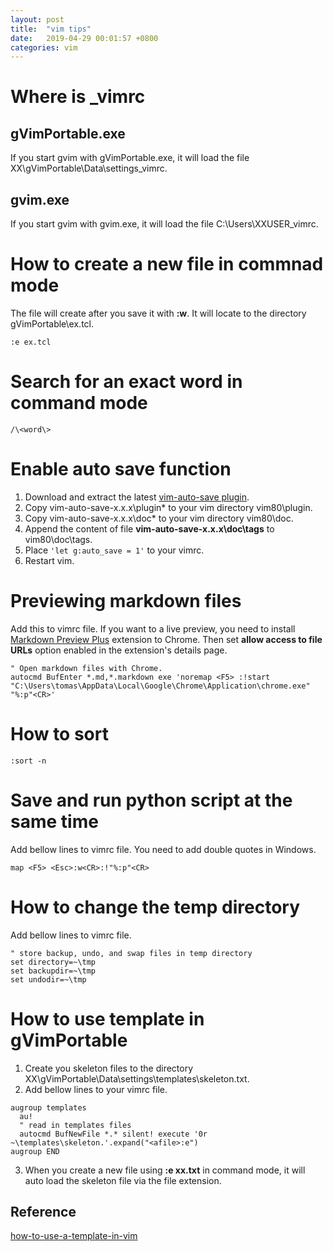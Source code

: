 ```yaml
---
layout: post
title:  "vim tips"
date:   2019-04-29 00:01:57 +0800
categories: vim
---
```

# Where is _vimrc
## gVimPortable.exe
If you start gvim with gVimPortable.exe, it will load the file XX\gVimPortable\Data\settings\_vimrc.

## gvim.exe
If you start gvim with gvim.exe, it will load the file C:\Users\XXUSER\_vimrc.

# How to create a new file in commnad mode
The file will create after you save it with **:w**. It will locate to the directory gVimPortable\ex.tcl. 
```
:e ex.tcl
```

# Search for an exact word in command mode
```
/\<word\>
```

# Enable auto save function
1. Download and extract the latest [vim-auto-save plugin](https://www.vim.org/scripts/script.php?script_id=4521).
2. Copy vim-auto-save-x.x.x\plugin\* to your vim directory vim80\plugin.
3. Copy vim-auto-save-x.x.x\doc\* to your vim directory vim80\doc.
4. Append the content of file **vim-auto-save-x.x.x\doc\tags** to vim80\doc\tags.
5. Place `'let g:auto_save = 1'` to your vimrc.
6. Restart vim.

# Previewing markdown files
Add this to vimrc file. If you want to a live preview, you need to install [Markdown Preview Plus](https://chrome.google.com/webstore/detail/markdown-preview-plus/febilkbfcbhebfnokafefeacimjdckgl) extension to Chrome. Then set **allow access to file URLs** option enabled in the extension's details page.
```vim
" Open markdown files with Chrome.
autocmd BufEnter *.md,*.markdown exe 'noremap <F5> :!start "C:\Users\tomas\AppData\Local\Google\Chrome\Application\chrome.exe" "%:p"<CR>'
```

# How to sort
```
:sort -n
```

# Save and run python script at the same time
Add bellow lines to vimrc file. You need to add double quotes in Windows.
```vim
map <F5> <Esc>:w<CR>:!"%:p"<CR>
```

# How to change the temp directory
Add bellow lines to vimrc file.
```vim
" store backup, undo, and swap files in temp directory
set directory=~\tmp
set backupdir=~\tmp
set undodir=~\tmp
```

# How to use template in gVimPortable
1. Create you skeleton files to the directory XX\gVimPortable\Data\settings\templates\skeleton.txt.
2. Add bellow lines to your vimrc file.
```vim
augroup templates
  au!
  " read in templates files
  autocmd BufNewFile *.* silent! execute '0r ~\templates\skeleton.'.expand("<afile>:e")
augroup END
```
3. When you create a new file using **:e xx.txt** in command mode, it will auto load the skeleton file via the file extension.

## Reference
[how-to-use-a-template-in-vim](https://stackoverflow.com/questions/3785320/how-to-use-a-template-in-vim)

